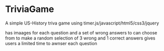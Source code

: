 # TriviaGame

 A simple US-History triva game using timer.js/javascript/html5/css3/jquery
 
 has imaages for each question and a set of wrong answers to can choose from to make a random selection of 3 wrong and 1 correct answers
 gives users a limited time to awnser each question
